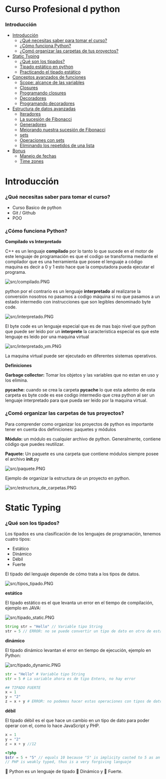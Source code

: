 # Curso Profesional d python

### Introducción
- [Introducción](#Introducción)
    - [¿Qué necesitas saber para tomar el curso?](#Qué_necesitas_saber_para_tomar_el_curso)
    - [¿Cómo funciona Python?](#Cómo_funciona_Python)
    - [¿Comó organizar las carpetas de tus proyectos?](#comó_organizar_las_carpetas_de_tus_proyectos)
- [Static Typing](#Static_typing)
    - [¿Qué son los tipados?](#Qué_son_los_tipados)
    - [Tipado estático en python](#Arrays_de_dos_dimensiones)
    - [Practicando el tipado estático](#Arrays_de_dos_dimensiones)
- [Conceptos avanzados de funciones](#Linked_lists)
    - [Scope: alcance de las variables](#Nodos_y_singly_linked_list)
    - [Closures](#Crear_nodos)
    - [Programando closures](#Crear_singly_linked_lists)
    - [Decoradores](#Operaciones_en_single_linked_structures)
    - [Programando decoradores](#Operaciones_a_detalle)
- [Estructura de datos avanzadas](#Stacks)
    - [Iteradores](#Que_son_stacks)
    - [La sucesión de Fibonacci](#crear_stack)
    - [Generadores](#Que_son_stacks)
    - [Mejorando nuestra sucesión de Fibonacci](#crear_stack)
    - [sets](#Que_son_stacks)
    - [Operaciones con sets](#crear_stack)
    - [Eliminando los repetidos de una lista](#Que_son_stacks)
- [Bonus](#Queues)
    - [Manejo de fechas](#Que_son_los_queues)
    - [Time zones](#Queue_basada_en_listas)

# Introducción

### ¿Qué necesitas saber para tomar el curso?

- Curso Basico de python
- Git / Github
- POO

### ¿Cómo funciona Python?

**Compilado vs Interpretado**

C++ es un lenguaje **compilado** por lo tanto lo que sucede en el motor de este lenguaje de programación es que el codigo se transforma mediante el compilador que es una herramienta que posee el lenguaje a código maquina es decir a 0 y 1 esto hace que la computadora pueda ejecutar el programa.

![src/compilado.PNG](src/compilado.PNG)

python por el contrario es un lenguaje **interpretado** al realizarse la conversión nosotros no pasamos a codigo máquina si no que pasamos a un estado intermedio con instrucciones que son legibles denominado byte code.

![src/interpretado.PNG](src/interpretado.PNG)

 El byte code es un lenguaje especial que es de mas bajo nivel que python que puede ser leido por un **interprete** la caracteristica especial es que este lenguaje es leido por una maquina virtual

![src/interpretado_vm.PNG](src/interpretado_vm.PNG)

La maquina virtual puede ser ejecutado en diferentes sistemas operativos.

**Definiciones**

**Garbage collector:** Tomar los objetos y las variables que no estan en uso y los elimina.

**__pycache__:** cuando se crea la carpeta __pycache__ lo que esta adentro de esta carpeta es byte code es ese codigo intermedio que crea python al ser un lenguaje interpretado para que pueda ser leido por la maquina virtual.

### ¿Comó organizar las carpetas de tus proyectos?

Para comprender como organizar los proyectos de python es importante tener en cuenta dos definiciones: paquetes y módulos

**Módulo:** un módulo es cualquier archivo de python. Generalmente, contiene código que puedes reutilizar.

**Paquete:** Un paquete es una carpeta que contiene módulos siempre  posee el archivo __init__.py

![src/paquete.PNG](src/paquete.PNG)

Ejemplo de organizar la estructura de un proyecto en python.

![src/estructura_de_carpetas.PNG](src/estructura_de_carpetas.PNG)

# Static Typing

### ¿Qué son los tipados?

Los tipados es una clasificación de los lenguajes de programación, tenemos cuatro tipos:

- Estático
- Dinámico
- Débil
- Fuerte

El tipado del lenguaje depende de cómo trata a los tipos de datos.

![src/tipos_tipado.PNG](src/tipos_tipado.PNG)

**estático**

El tipado estático es el que levanta un error en el tiempo de compilación, ejemplo en JAVA:

![src/tipado_static.PNG](src/tipado_static.PNG)

```java
String str = "Hello" // Variable tipo String
str = 5 // ERROR: no se puede convertir un tipo de dato en otro de esta forma.
```

**dinámico**

El tipado dinámico levantan el error en tiempo de ejecución, ejemplo en Python:

![src/tipado_dynamic.PNG](src/tipado_dynamic.PNG)

```python
str = "Hello" # Variable tipo String
str = 5 # La variable ahora es de tipo Entero, no hay error

## TIPADO FUERTE
x = 1
y = "2"
z = x + y # ERROR: no podemos hacer estas operaciones con tipos de datos distintos entre sí
```
**débil**

El tipado débil es el que hace un cambio en un tipo de dato para poder operar con el, como lo hace JavaScript y PHP.

```js
x = 1
y = "2"
z = x + y //12
```

```php
<?php
$str = 5 + "5" // equals 10 because "5" is implicity casted to 5 as an integer
// PHP is weakly typed, thus is a very forgiving languaje
```

🐍 Python es un lenguaje de tipado 👾 Dinámico y 💪 Fuerte.